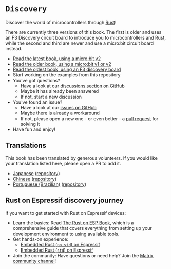 # `Discovery`

Discover the world of microcontrollers through [Rust](https://www.rust-lang.org/)!

There are currently three versions of this book. The first is older and uses an
F3 Discovery circuit board to introduce you to microcontrollers and Rust, while
the second and third are newer and use a micro:bit circuit board instead.

- [Read the latest book, using a micro:bit v2](https://docs.rust-embedded.org/discovery-mb2/)
- [Read the older book, using a micro:bit v1 or v2](https://docs.rust-embedded.org/discovery/microbit)
- [Read the oldest book, using an F3 discovery board](https://docs.rust-embedded.org/discovery/f3discovery)
- Start working on the examples from this repository
- You've got questions?
    - Have a look at our [discussions section on
      GitHub](https://github.com/rust-embedded/discovery/discussions)
    - Maybe it has already been answered
    - If not, start a new discussion
- You've found an issue?
    - Have a look at our [issues on
      GitHub](https://github.com/rust-embedded/discovery/issues)
    - Maybe there is already a workaround
    - If not, please open a new one - or even better - a [pull
      request](https://github.com/rust-embedded/discovery/pulls) for solving
      it
- Have fun and enjoy!

## Translations

This book has been translated by generous volunteers. If you would like your
translation listed here, please open a PR to add it.

* [Japanese](https://tomoyuki-nakabayashi.github.io/discovery/)
  ([repository](https://github.com/tomoyuki-nakabayashi/discovery))
* [Chinese](https://jzow.github.io/discovery/)
  ([repository](https://github.com/jzow/discovery))
* [Portuguese (Brazilian)](https://allyssan.github.io/discovery/)
  ([repository](https://github.com/allyssan/discovery))

## Rust on Espressif discovery journey

If you want to get started with Rust on Espressif devices:
- Learn the basics: Read [The Rust on ESP Book](https://esp-rs.github.io/book/), which is a comprehensive guide that covers everything from setting up your development environment to using available tools.
- Get hands-on experience:
  - [Embedded Rust (`no_std`) on Espressif](https://esp-rs.github.io/no_std-training/)
  - [Embedded Rust (`std`) on Espressif](https://esp-rs.github.io/std-training/)
- Join the community: Have questions or need help? Join the [Matrix community channel](https://matrix.to/#/#esp-rs:matrix.org)!

